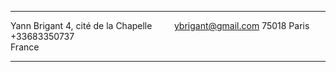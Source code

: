 

-------------------     ----------------------------
Yann Brigant
4, cité de la Chapelle            ybrigant@gmail.com
75018 Paris                             +33683350737   
France                           
-------------------     ----------------------------
